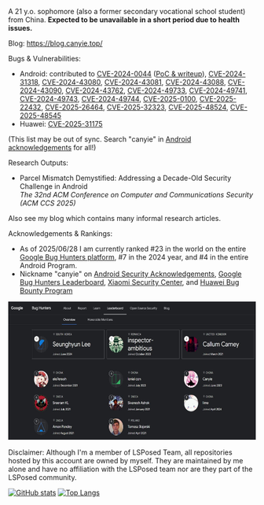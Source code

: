 A 21 y.o. sophomore (also a former secondary vocational school student) from China. **Expected to be unavailable in a short period due to health issues.**

Blog: https://blog.canyie.top/
<!-- 
Telegram channel: [@CanyieChannel](https://t.me/CanyieChannel) -->

Bugs & Vulnerabilities: 
- Android: contributed to [CVE-2024-0044](https://nvd.nist.gov/vuln/detail/CVE-2024-0044) ([PoC & writeup](https://github.com/canyie/CVE-2024-0044)), [CVE-2024-31318](https://nvd.nist.gov/vuln/detail/CVE-2024-31318), [CVE-2024-43080](https://nvd.nist.gov/vuln/detail/CVE-2024-43080), [CVE-2024-43081](https://nvd.nist.gov/vuln/detail/CVE-2024-43081), [CVE-2024-43088](https://nvd.nist.gov/vuln/detail/CVE-2024-43088), [CVE-2024-43090](https://nvd.nist.gov/vuln/detail/CVE-2024-43090), [CVE-2024-43762](https://nvd.nist.gov/vuln/detail/CVE-2024-43762), [CVE-2024-49733](https://nvd.nist.gov/vuln/detail/CVE-2024-49733), [CVE-2024-49741](https://nvd.nist.gov/vuln/detail/CVE-2024-49741), [CVE-2024-49743](https://nvd.nist.gov/vuln/detail/CVE-2024-49743), [CVE-2024-49744](https://nvd.nist.gov/vuln/detail/CVE-2024-49744), [CVE-2025-0100](https://nvd.nist.gov/vuln/detail/CVE-2025-0100), [CVE-2025-22432](https://nvd.nist.gov/vuln/detail/CVE-2025-22432), [CVE-2025-26464](https://nvd.nist.gov/vuln/detail/CVE-2025-26464), [CVE-2025-32323](https://nvd.nist.gov/vuln/detail/CVE-2025-32323), [CVE-2025-48524](https://nvd.nist.gov/vuln/detail/CVE-2025-48524), [CVE-2025-48545](https://nvd.nist.gov/vuln/detail/CVE-2025-48545)
- Huawei: [CVE-2025-31175](https://nvd.nist.gov/vuln/detail/CVE-2025-31175)


(This list may be out of sync. Search "canyie" in [Android acknowledgements](https://source.android.com/docs/security/overview/acknowledgements) for all!)

Research Outputs:
- Parcel Mismatch Demystified: Addressing a Decade-Old Security Challenge in Android <br>
*The 32nd ACM Conference on Computer and Communications Security (ACM CCS 2025)*

Also see my blog which contains many informal research articles.

Acknowledgements & Rankings:
- As of 2025/06/28 I am currently ranked #23 in the world on the entire [Google Bug Hunters platform](https://bughunters.google.com/profile/3497d4e9-5612-4155-a861-dd1f97509949), #7 in the 2024 year, and #4 in the entire Android Program.
- Nickname "canyie" on [Android Security Acknowledgements](https://source.android.com/docs/security/overview/acknowledgements), [Google Bug Hunters Leaderboard](https://bughunters.google.com/leaderboard), [Xiaomi Security Center](https://sec.xiaomi.com/#/hero), and [Huawei Bug Bounty Program](https://bugbounty.huawei.com/hbp/#/ranking)

<img src="google-bughunters-2024-ranking.jpg" alt="2024 Ranking" width="640" height="281">

<!--
Discussion Group:
- QQ Group: 949888394
- Telegram Group: [@DreamlandFramework](t.me/DreamlandFramework)
-->
<!-- What are you trying to seek out? -->

Disclaimer: Although I'm a member of LSPosed Team, all repositories hosted by this account are owned by myself. They are maintained by me alone and have no affiliation with the LSPosed team nor are they part of the LSPosed community.

[![GitHub stats](https://github-readme-stats.vercel.app/api?username=canyie&count_private=true&show_icons=true)](https://github.com/anuraghazra/github-readme-stats)
[![Top Langs](https://github-readme-stats-one-bice.vercel.app/api/top-langs/?username=canyie&layout=compact&langs_count=10&exclude_repo=iQOO-Z1-kernel,canyie.github.io)](https://github.com/anuraghazra/github-readme-stats)

<!--
**canyie/canyie** is a ✨ _special_ ✨ repository because its `README.md` (this file) appears on your GitHub profile.

Here are some ideas to get you started:

- 🔭 I’m currently working on ...
- 🌱 I’m currently learning ...
- 👯 I’m looking to collaborate on ...
- 🤔 I’m looking for help with ...
- 💬 Ask me about ...
- 📫 How to reach me: ...
- 😄 Pronouns: ...
- ⚡ Fun fact: ...
-->
